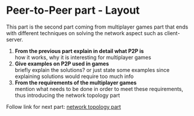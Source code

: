 # Peer-to-Peer part - Layout 
This part is the second part coming from multiplayer games part that ends with different techniques on solving the network aspect such as client-server. 
1. __From the previous part explain in detail what P2P is__ \
how it works, why it is interesting for multiplayer games
2. __Give examples on P2P used in games__ \
briefly explain the solutions? or just state some examples since explaining solutions would require too much info
3. __From the requirements of the multiplayer games__ \
mention what needs to be done in order to meet these requirements, thus introducing the network topology part 

Follow link for next part: [network topology part](network%topology%20part%20-%20layout.md)